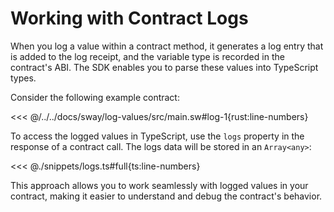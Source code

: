 # Working with Contract Logs

When you log a value within a contract method, it generates a log entry that is added to the log receipt, and the variable type is recorded in the contract's ABI. The SDK enables you to parse these values into TypeScript types.

Consider the following example contract:

<<< @/../../docs/sway/log-values/src/main.sw#log-1{rust:line-numbers}

To access the logged values in TypeScript, use the `logs` property in the response of a contract call. The logs data will be stored in an `Array<any>`:

<<< @./snippets/logs.ts#full{ts:line-numbers}

This approach allows you to work seamlessly with logged values in your contract, making it easier to understand and debug the contract's behavior.

